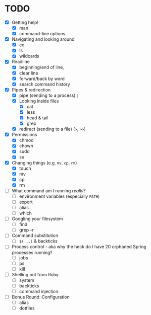 # TODO

- [x] Getting help!
  - [x] man
  - [x] command-line options
- [x] Navigating and looking around
  - [x] cd
  - [x] ls
  - [x] wildcards
- [x] Readline
  - [x] beginning/end of line,
  - [x] clear line
  - [x] forward/back by word
  - [x] search command history
- [x] Pipes & redirection
  - [x] pipe (sending to a process) `|`
  - [x] Looking inside files
    - [x] cat
    - [x] less
    - [x] head & tail
    - [x] grep
  - [x] redirect (sending to a file) (`>`, `>>`)
- [x] Permissions
  - [x] chmod
  - [x] chown
  - [x] sudo
  - [x] su
- [x] Changing things (e.g. `mv`, `cp`, `rm`)
  - [x] touch
  - [x] mv
  - [x] cp
  - [x] rm
- [ ] What command am I running *really*?
  - [ ] environment variables (especially `PATH`)
  - [ ] export
  - [ ] alias
  - [ ] which
- [ ] Googling your filesystem
  - [ ] find
  - [ ] grep -r
- [ ] Command substitution
  - [ ] `$(...)` & backticks
- [ ] Process control - aka why the heck do I have 20 orphaned Spring processes running?
  - [ ] jobs
  - [ ] ps
  - [ ] kill
- [ ] Shelling out from Ruby
  - [ ] system
  - [ ] backticks
  - [ ] command injection
- [ ] Bonus Round: Configuration
  - [ ] alias
  - [ ] dotfiles
